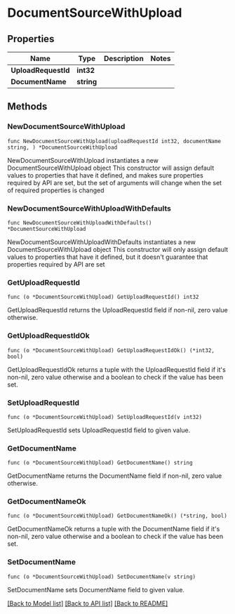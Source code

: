 # DocumentSourceWithUpload

## Properties

Name | Type | Description | Notes
------------ | ------------- | ------------- | -------------
**UploadRequestId** | **int32** |  | 
**DocumentName** | **string** |  | 

## Methods

### NewDocumentSourceWithUpload

`func NewDocumentSourceWithUpload(uploadRequestId int32, documentName string, ) *DocumentSourceWithUpload`

NewDocumentSourceWithUpload instantiates a new DocumentSourceWithUpload object
This constructor will assign default values to properties that have it defined,
and makes sure properties required by API are set, but the set of arguments
will change when the set of required properties is changed

### NewDocumentSourceWithUploadWithDefaults

`func NewDocumentSourceWithUploadWithDefaults() *DocumentSourceWithUpload`

NewDocumentSourceWithUploadWithDefaults instantiates a new DocumentSourceWithUpload object
This constructor will only assign default values to properties that have it defined,
but it doesn't guarantee that properties required by API are set

### GetUploadRequestId

`func (o *DocumentSourceWithUpload) GetUploadRequestId() int32`

GetUploadRequestId returns the UploadRequestId field if non-nil, zero value otherwise.

### GetUploadRequestIdOk

`func (o *DocumentSourceWithUpload) GetUploadRequestIdOk() (*int32, bool)`

GetUploadRequestIdOk returns a tuple with the UploadRequestId field if it's non-nil, zero value otherwise
and a boolean to check if the value has been set.

### SetUploadRequestId

`func (o *DocumentSourceWithUpload) SetUploadRequestId(v int32)`

SetUploadRequestId sets UploadRequestId field to given value.


### GetDocumentName

`func (o *DocumentSourceWithUpload) GetDocumentName() string`

GetDocumentName returns the DocumentName field if non-nil, zero value otherwise.

### GetDocumentNameOk

`func (o *DocumentSourceWithUpload) GetDocumentNameOk() (*string, bool)`

GetDocumentNameOk returns a tuple with the DocumentName field if it's non-nil, zero value otherwise
and a boolean to check if the value has been set.

### SetDocumentName

`func (o *DocumentSourceWithUpload) SetDocumentName(v string)`

SetDocumentName sets DocumentName field to given value.



[[Back to Model list]](../README.md#documentation-for-models) [[Back to API list]](../README.md#documentation-for-api-endpoints) [[Back to README]](../README.md)


